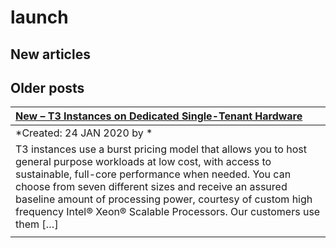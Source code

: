 # launch

## New articles

## Older posts
| [New – T3 Instances on Dedicated Single-Tenant Hardware](https://aws.amazon.com/blogs/aws/new-t3-instances-on-dedicated-single-tenant-hardware/) |
|:----------|
| *Created: 24 JAN 2020 by * | 
| T3 instances use a burst pricing model that allows you to host general purpose workloads at low cost, with access to sustainable, full-core performance when needed. You can choose from seven different sizes and receive an assured baseline amount of processing power, courtesy of custom high frequency Intel® Xeon® Scalable Processors. Our customers use them […] | 
|  | 

